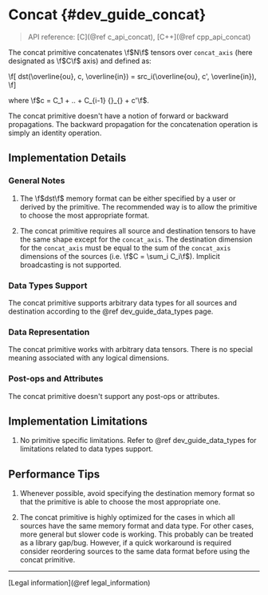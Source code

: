 Concat {#dev_guide_concat}
==========================

>
> API reference: [C](@ref c_api_concat), [C++](@ref cpp_api_concat)
>

The concat primitive concatenates \f$N\f$ tensors over `concat_axis` (here
designated as \f$C\f$ axis) and defined as:

\f[
    dst(\overline{ou}, c, \overline{in}) =
        src_i(\overline{ou}, c', \overline{in}),
\f]

where \f$c = C_1 + .. + C_{i-1} {}_{} + c'\f$.

The concat primitive doesn't have a notion of forward or backward propagations.
The backward propagation for the concatenation operation is simply an identity
operation.

## Implementation Details

### General Notes

1. The \f$dst\f$ memory format can be either specified by a user or derived by
   the primitive. The recommended way is to allow the primitive to choose the
   most appropriate format.

2. The concat primitive requires all source and destination tensors to have the
   same shape except for the `concat_axis`. The destination dimension for the
   `concat_axis` must be equal to the sum of the `concat_axis` dimensions of
   the sources (i.e. \f$C = \sum_i C_i\f$).
   Implicit broadcasting is not supported.

### Data Types Support

The concat primitive supports arbitrary data types for all sources and
destination according to the @ref dev_guide_data_types page.

### Data Representation

The concat primitive works with arbitrary data tensors. There is no special
meaning associated with any logical dimensions.

### Post-ops and Attributes

The concat primitive doesn't support any post-ops or attributes.


## Implementation Limitations

1. No primitive specific limitations. Refer to @ref dev_guide_data_types for
   limitations related to data types support.


## Performance Tips

1. Whenever possible, avoid specifying the destination memory format so that the
   primitive is able to choose the most appropriate one.

2. The concat primitive is highly optimized for the cases in which all sources
   have the same memory format and data type. For other cases, more general but
   slower code is working. This probably can be treated as a library gap/bug.
   However, if a quick workaround is required consider reordering sources to
   the same data format before using the concat primitive.

--------

[Legal information](@ref legal_information)
